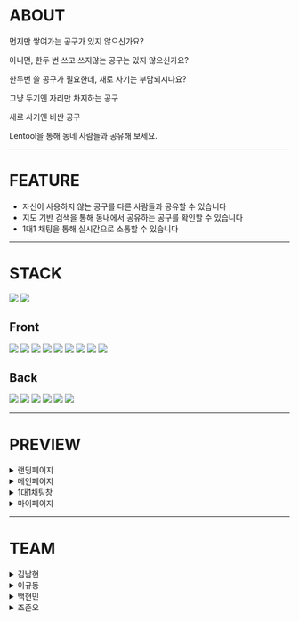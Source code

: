 # ABOUT
먼지만 쌓여가는 공구가 있지 않으신가요?

아니면, 한두 번 쓰고 쓰지않는 공구는 있지 않으신가요?

한두번 쓸 공구가 필요한데, 새로 사기는 부담되시나요?

그냥 두기엔 자리만 차지하는 공구

새로 사기엔 비싼 공구

Lentool을 통해 동네 사람들과 공유해 보세요.
***


# FEATURE
* 자신이 사용하지 않는 공구를 다른 사람들과 공유할 수 있습니다
* 지도 기반 검색을 통해 동내에서 공유하는 공구를 확인할 수 있습니다
* 1대1 채팅을 통해 실시간으로 소통할 수 있습니다

***

# STACK

<span>
<img src="https://img.shields.io/badge/github-181717?style=for-the-badge&logo=github&logoColor=white">
<img src="https://img.shields.io/badge/notion-000000?style=for-the-badge&logo=notion&logoColor=white">
</span>
</br>

Front
---
<span>
<img src="https://img.shields.io/badge/Typescript-E34F26?style=for-the-badge&logo=Typescript&logoColor=white">
<img src="https://img.shields.io/badge/html5-E34F26?style=for-the-badge&logo=html5&logoColor=white">
<img src="https://img.shields.io/badge/javascript-F7DF1E?style=for-the-badge&logo=javascript&logoColor=white">
<img src="https://img.shields.io/badge/react-61DAFB?style=for-the-badge&logo=react&logoColor=white">
<img src="https://img.shields.io/badge/redux-764ABC?style=for-the-badge&logo=redux&logoColor=white">
<img src="https://img.shields.io/badge/redux toolkit-714ABC?style=for-the-badge&logo=redux toolkit&logoColor=white">  
<img src="https://img.shields.io/badge/rtk query-764ACC?style=for-the-badge&logo=rtk query&logoColor=white"> 
<img src="https://img.shields.io/badge/css-1572B6?style=for-the-badge&logo=css&logoColor=white">
<img src="https://img.shields.io/badge/tailwind css-1572B6?style=for-the-badge&logo=tailwind css&logoColor=white"> 

</span>
</br>

Back
---
<span>
<img src="https://img.shields.io/badge/socket.io-339933?style=for-the-badge&logo=socket.io&logoColor=white">
<img src="https://img.shields.io/badge/node.js-339933?style=for-the-badge&logo=Node.js&logoColor=white">
<img src="https://img.shields.io/badge/express-000000?style=for-the-badge&logo=express&logoColor=white">
<img src="https://img.shields.io/badge/sequelize-52B0E7?style=for-the-badge&logo=sequelize&logoColor=white">
<img src="https://img.shields.io/badge/mysql-4479A1?style=for-the-badge&logo=mysql&logoColor=white">
<img src="https://img.shields.io/badge/json web tokens-000000?style=for-the-badge&logo=json web tokens&logoColor=white"></span>



***

# PREVIEW

<details>
<summary>랜딩페이지</summary>
<div markdown="1">  
  
여기에 gif를 넣어주세요
  
</div>
</details>

<details>
<summary>메인페이지</summary>
<div markdown="1">  
  
여기에 gif를 넣어주세요
  
</div>
</details>

<details>
<summary>1대1채팅창</summary>
<div markdown="1">  
  
여기에 gif를 넣어주세요
  
</div>
</details>

<details>
<summary>마이페이지</summary>
<div markdown="1">  
  
여기에 gif를 넣어주세요
  
</div>
</details>

***

# TEAM

<details>
<summary>김남현</summary>
<div markdown="1">       

Position: Front-End

기능구현:여기에 구현한 기능을 넣어주세요

</div>
</details>

<details>
<summary>이규동</summary>
<div markdown="1">       

Position: Front-End

기능구현:여기에 구현한 기능을 넣어주세요

</div>
</details>

<details>
<summary>백현민</summary>
<div markdown="1">       

Positon: Back-End

기능구현:여기에 구현한 기능을 넣어주세요

</div>
</details>

<details>
<summary>조준오</summary>
<div markdown="1">       

Position: Back-End

기능구현:여기에 구현한 기능을 넣어주세요

</div>
</details>
